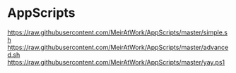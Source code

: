 # AppScripts

https://raw.githubusercontent.com/MeirAtWork/AppScripts/master/simple.sh
https://raw.githubusercontent.com/MeirAtWork/AppScripts/master/advanced.sh
https://raw.githubusercontent.com/MeirAtWork/AppScripts/master/yay.ps1

